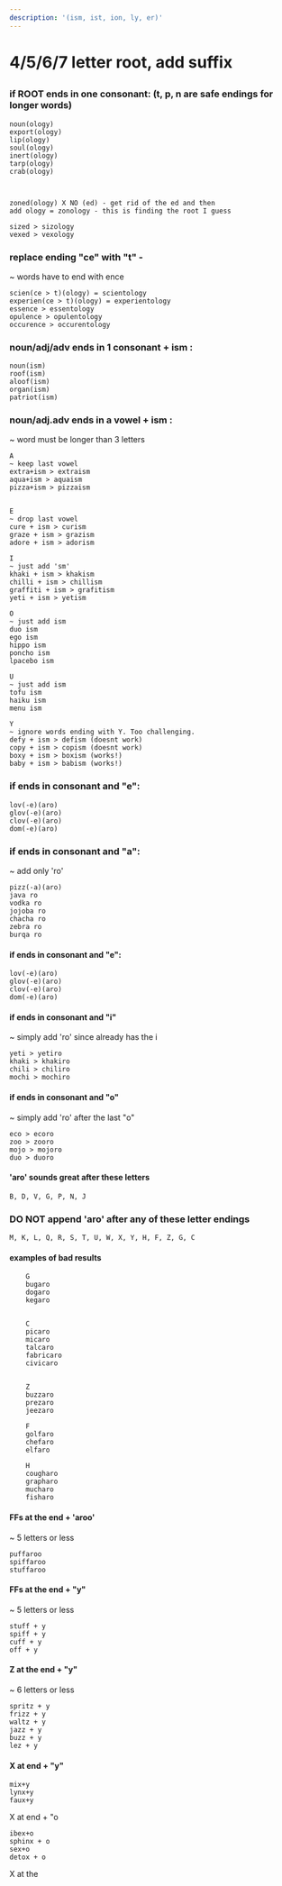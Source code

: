 ```yaml
---
description: '(ism, ist, ion, ly, er)'
---
```


# 4/5/6/7 letter root, add suffix

## 

### if ROOT ends in one consonant: \(t, p, n are safe endings for longer words\)

```text
noun(ology)  
export(ology)  
lip(ology)  
soul(ology)  
inert(ology)  
tarp(ology)  
crab(ology)  



zoned(ology) X NO (ed) - get rid of the ed and then  
add ology = zonology - this is finding the root I guess  

sized > sizology  
vexed > vexology  
```

### replace ending "ce" with "t" -

~ words have to end with ence

```text
scien(ce > t)(ology) = scientology  
experien(ce > t)(ology) = experientology  
essence > essentology  
opulence > opulentology  
occurence > occurentology  
```

### noun/adj/adv ends in 1 consonant + ism :

```text
noun(ism)  
roof(ism)  
aloof(ism)  
organ(ism)  
patriot(ism)  
```

### noun/adj.adv ends in a vowel + ism :

~ word must be longer than 3 letters

```text
A  
~ keep last vowel  
extra+ism > extraism  
aqua+ism > aquaism  
pizza+ism > pizzaism  


E  
~ drop last vowel  
cure + ism > curism  
graze + ism > grazism  
adore + ism > adorism  

I  
~ just add 'sm'  
khaki + ism > khakism  
chilli + ism > chillism  
graffiti + ism > grafitism  
yeti + ism > yetism  

O  
~ just add ism  
duo ism  
ego ism  
hippo ism  
poncho ism  
lpacebo ism  

U  
~ just add ism  
tofu ism  
haiku ism  
menu ism  

Y  
~ ignore words ending with Y. Too challenging.  
defy + ism > defism (doesnt work)  
copy + ism > copism (doesnt work)  
boxy + ism > boxism (works!)  
baby + ism > babism (works!)  
```

### if ends in consonant and "e":

```text
lov(-e)(aro)  
glov(-e)(aro)  
clov(-e)(aro)  
dom(-e)(aro)  
```

### if ends in consonant and "a":

~ add only 'ro'

```text
pizz(-a)(aro)
java ro
vodka ro
jojoba ro
chacha ro
zebra ro
burqa ro
```



#### if ends in consonant and "e":

```text
lov(-e)(aro)
glov(-e)(aro)
clov(-e)(aro)
dom(-e)(aro)
```





#### if ends in consonant and "i"

~ simply add 'ro' since already has the i

```text
yeti > yetiro
khaki > khakiro
chili > chiliro
mochi > mochiro
```



#### if ends in consonant and "o"

~ simply add 'ro' after the last "o"

```text
eco > ecoro
zoo > zooro
mojo > mojoro
duo > duoro
```



#### 'aro' sounds great after these letters

```text
B, D, V, G, P, N, J
```



### DO NOT append 'aro' after any of these letter endings

```text
M, K, L, Q, R, S, T, U, W, X, Y, H, F, Z, G, C
```



#### examples of bad results

```text
    G
    bugaro
    dogaro
    kegaro


    C
    picaro
    micaro
    talcaro
    fabricaro
    civicaro


    Z
    buzzaro
    prezaro
    jeezaro

    F
    golfaro
    chefaro
    elfaro

    H
    cougharo
    grapharo
    mucharo
    fisharo
```



#### FFs at the end + 'aroo'

~ 5 letters or less

```text
puffaroo
spiffaroo
stuffaroo
```



#### FFs at the end + "y"

~ 5 letters or less

```text
stuff + y
spiff + y
cuff + y
off + y
```

#### Z at the end + "y"

~ 6 letters or less

```text
spritz + y
frizz + y
waltz + y
jazz + y
buzz + y
lez + y
```

#### X at end + "y"

```text
mix+y
lynx+y
faux+y
```

X at end + "o

```text
ibex+o
sphinx + o
sex+o
detox + o
```

X at the

